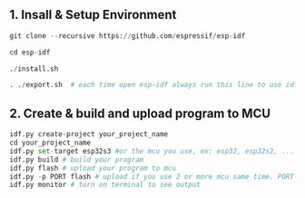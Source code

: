 ## 1. Insall & Setup Environment
``` python
git clone --recursive https://github.com/espressif/esp-idf

cd esp-idf

./install.sh 

. ./export.sh  # each time open esp-idf always run this line to use idf.py
```

## 2. Create & build and upload program to MCU
``` python
idf.py create-project your_project_name
cd your_project_name
idf.py set-target esp32s3 #or the mcu you use, ex: esp32, esp32s2, ...
idf.py build # build your program
idf.py flash # upload your program to mcu
idf.py -p PORT flash # upload if you use 2 or more mcu same time. PORT will be your mcu port in use
idf.py monitor # turn on terminal to see output
```